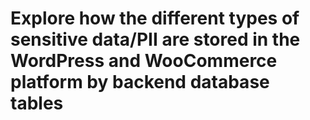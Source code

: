 # Explore how the different types of sensitive data/PII are stored in the WordPress and WooCommerce platform by backend database tables
